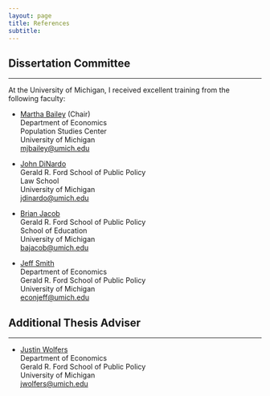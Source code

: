 ```yaml
---
layout: page
title: References
subtitle: 
---
```


## Dissertation Committee
---

At the University of Michigan, I received excellent training from the following faculty:

- [Martha Bailey](https://sites.google.com/a/umich.edu/baileymj/home) (Chair)  
   Department of Economics  
   Population Studies Center   
   University of Michigan  
   [mjbailey@umich.edu](mailto:mjbailey@umich.edu)  

- [John DiNardo](http://www-personal.umich.edu/~jdinardo/)  
   Gerald R. Ford School of Public Policy  
   Law School  
   University of Michigan    
   [jdinardo@umich.edu](mailto:jdinardo@umich.edu)  

- [Brian Jacob](http://www-personal.umich.edu/~bajacob/)  
   Gerald R. Ford School of Public Policy  
   School of Education  
   University of Michigan  
   [bajacob@umich.edu](mailto:bajacob@umich.edu) 

- [Jeff Smith](http://www-personal.umich.edu/~econjeff/)  
   Department of Economics  
   Gerald R. Ford School of Public Policy  
   University of Michigan  
   [econjeff@umich.edu](mailto:econjeff@umich.edu)  

## Additional Thesis Adviser
---

- [Justin Wolfers](http://users.nber.org/~jwolfers/)  
   Department of Economics  
   Gerald R. Ford School of Public Policy  
   University of Michigan  
   [jwolfers@umich.edu](mailto:jwolfers@umich.edu)



